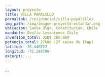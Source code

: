 ```yaml
---
layout: proyecto
title: VILLA PAPALILLO
permalink: /residencial/villa-papalillo/
img_path: /img/imagen-proyecto-estandar.png
ubicacion: Santa Olga, Constitución, Chile
mandante: Desfío Levantemos Chile
inversion_total: USD$ 200.000
potencia_total: 27kWp (27 casas de 1kWp)
latitud: -35.446717
longitud: -72.284789
excerpt: ...
---
```


...